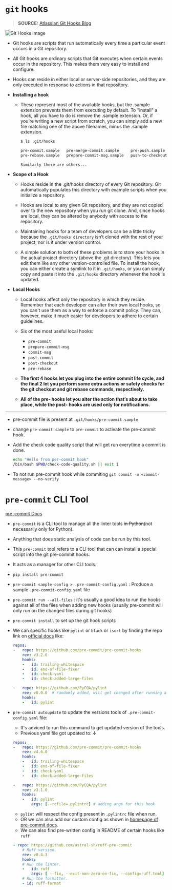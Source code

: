 # `git` hooks

> **SOURCE:** [Atlassian Git Hooks Blog](https://www.atlassian.com/git/tutorials/git-hooks)


![Git Hooks Image](https://wac-cdn.atlassian.com/dam/jcr:ac22adee-d740-4216-a92a-33c14b5623e5/01.svg?cdnVersion=1688)


- Git hooks are scripts that run automatically every time a particular event occurs in a Git repository.

- All Git hooks are ordinary scripts that Git executes when certain events occur in the repository. This makes them very easy to install and configure.

- Hooks can reside in either local or server-side repositories, and they are only executed in response to actions in that repository.


- **Installing a hook**
  - These represent most of the available hooks, but the .sample extension prevents them from executing by default. To "install" a hook, all you have to do is remove the .sample extension. Or, if you’re writing a new script from scratch, you can simply add a new file matching one of the above filenames, minus the .sample extension.

    ```bash
    $ ls .git/hooks

    pre-commit.sample   pre-merge-commit.sample     pre-push.sample
    pre-rebase.sample   prepare-commit-msg.sample   push-to-checkout.sample

    Similarly there are others...
    ```

- **Scope of a Hook**
  - Hooks reside in the .git/hooks directory of every Git repository. Git automatically populates this directory with example scripts when you initialize a repository.

  - Hooks are local to any given Git repository, and they are not copied over to the new repository when you run git clone. And, since hooks are local, they can be altered by anybody with access to the repository.

  - Maintaining hooks for a team of developers can be a little tricky because the `.git/hooks directory` isn’t cloned with the rest of your project, nor is it under version control.

  - A simple solution to both of these problems is to store your hooks in the actual project directory (above the .git directory). This lets you edit them like any other version-controlled file. To install the hook, you can either create a symlink to it in `.git/hooks`, or you can simply copy and paste it into the `.git/hooks` directory whenever the hook is updated.


- **Local Hooks**

    - Local hooks affect only the repository in which they reside. Remember that each developer can alter their own local hooks, so you can't use them as a way to enforce a commit policy. They can, however, make it much easier for developers to adhere to certain guidelines.

    - Six of the most useful local hooks:

        - `pre-commit`
        - `prepare-commit-msg`
        - `commit-msg`
        - `post-commit`
        - `post-checkout`
        - `pre-rebase`

    - **The first 4 hooks let you plug into the entire commit life cycle, and the final 2 let you perform some extra actions or safety checks for the git checkout and git rebase commands, respectively.**

    - **All of the pre- hooks let you alter the action that’s about to take place, while the post- hooks are used only for notifications.**

* **

- pre-commit file is present at `.git/hooks/pre-commit.sample`

- change `pre-commit.sample` to `pre-commit` to activate the pre-commit hook.

- Add the check code quality script that will get run everytime a commit is done.

    ```bash
    echo "Hello from per-commit hook"
    /bin/bash $PWD/check-code-quality.sh || exit 1
    ```

- To not run pre-commit hook while commiting `git commit -m <commit-message> --no-verify`


# `pre-commit` CLI Tool

[pre-commit Docs](https://pre-commit.com/)

- `pre-commit` is a CLI tool to manage all the linter tools <s>in Python</s>(not necessarily only for Python).
- Anything that does static analysis of code can be run by this tool.
- This `pre-commit` tool refers to a CLI tool that can can install a special script into the git pre-commit hooks.
- It acts as a manager for other CLI tools.
- `pip install pre-commit`

- `pre-commit sample-config > .pre-commit-config.yaml` : Produce a sample `.pre-commit-config.yaml` file

- `pre-commit run --all-files` : it's usually a good idea to run the hooks against all of the files when adding new hooks (usually pre-commit will only run on the changed files during git hooks)

- `pre-commit install` to set up the git hook scripts

- We can specific hooks like `pylint` or `black` or `isort` by finding the repo link on [official docs](https://pre-commit.com/hooks.html) like:

    ```yaml
    repos:
    -   repo: https://github.com/pre-commit/pre-commit-hooks
        rev: v3.2.0
        hooks:
        -   id: trailing-whitespace
        -   id: end-of-file-fixer
        -   id: check-yaml
        -   id: check-added-large-files

    -   repo: https://github.com/PyCQA/pylint
        rev: v0.0.0  # randomly added, will get changed after running autoupdate command
        hooks:
        -   id: pylint
    ```

- `pre-commit autoupdate` to update the versions tools of `.pre-commit-config.yaml` file:
    - It's adviced to run this command to get updated version of the tools.
    - Previous yaml file got updated to: $\downarrow$
    ```yaml
    repos:
    -   repo: https://github.com/pre-commit/pre-commit-hooks
        rev: v4.6.0
        hooks:
        -   id: trailing-whitespace
        -   id: end-of-file-fixer
        -   id: check-yaml
        -   id: check-added-large-files

    -   repo: https://github.com/PyCQA/pylint
        rev: v3.1.0
        hooks:
        -   id: pylint
            args: [--rcfile=.pylintrc] # adding args for this hook
    ```

    - `pylint` will respect the config present in `.pylintrc` file when run.
    - OR we can also add our custom config as shown in [homepage of pre-commit docs](https://pre-commit.com/index.html).
    - We can also find pre-written config in README of certain hooks like `ruff`

    ```yaml
    - repo: https://github.com/astral-sh/ruff-pre-commit
        # Ruff version.
        rev: v0.4.3
        hooks:
        # Run the linter.
        -   id: ruff
            args: [ --fix, --exit-non-zero-on-fix, --config=ruff.toml]
        # Run the formatter.
        - id: ruff-format
    ```
